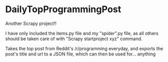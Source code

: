 # DailyTopProgrammingPost

Another Scrapy project!! 

I have only included the items.py file and my "spider".py file, as all others should be taken care of with "Scrapy startproject xyz" command.


Takes the top post from Reddit's /r/programming everyday, and exports the post's title and url to a JSON file, which can then be used for... anything
